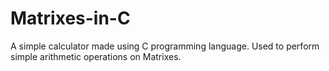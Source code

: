# Matrixes-in-C
 A simple calculator made using C programming language. Used to perform simple arithmetic operations on Matrixes.
